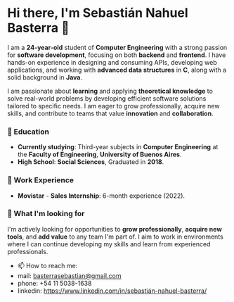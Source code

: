 # Hi there, I'm Sebastián Nahuel Basterra 👋

I am a **24-year-old** student of **Computer Engineering** with a strong passion for **software development**, focusing on both **backend** and **frontend**. I have hands-on experience in designing and consuming APIs, developing web applications, and working with **advanced data structures** in **C**, along with a solid background in **Java**.

I am passionate about **learning** and applying **theoretical knowledge** to solve real-world problems by developing efficient software solutions tailored to specific needs. I am eager to grow professionally, acquire new skills, and contribute to teams that value **innovation** and **collaboration**.

### 💼 Education
- **Currently studying**: Third-year subjects in **Computer Engineering** at the **Faculty of Engineering**, **University of Buenos Aires**.
- **High School**: **Social Sciences**, Graduated in **2018**.


### 🚀 Work Experience
- **Movistar** - **Sales Internship**: 6-month experience (2022).

### 🌱 What I'm looking for
I'm actively looking for opportunities to **grow professionally**, **acquire new tools**, and **add value** to any team I'm part of. I aim to work in environments where I can continue developing my skills and learn from experienced professionals.


- 📫 How to reach me:
- mail: basterrasebastian@gmail.com
- phone: +54 11 5038-1638
- linkedin: https://www.linkedin.com/in/sebastián-nahuel-basterra/


<!---
Cbonchan/Cbonchan is a ✨ special ✨ repository because its `README.md` (this file) appears on your GitHub profile.
You can click the Preview link to take a look at your changes.
--->
